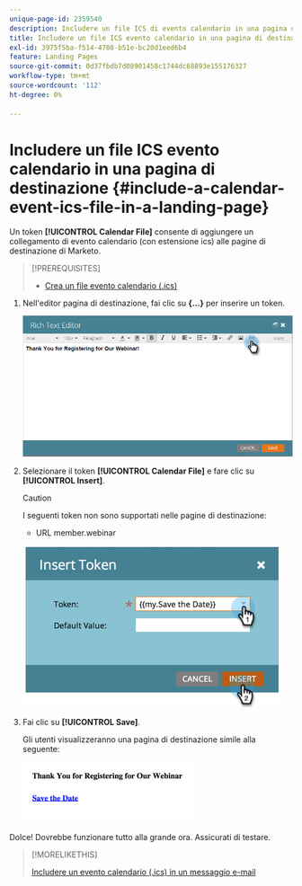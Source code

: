 ```yaml
---
unique-page-id: 2359540
description: Includere un file ICS di evento calendario in una pagina di destinazione - Documenti Marketo - Documentazione del prodotto
title: Includere un file ICS evento calendario in una pagina di destinazione
exl-id: 3975f5ba-f514-4708-b51e-bc20d1eed6b4
feature: Landing Pages
source-git-commit: 0d37fbdb7d08901458c1744dc68893e155176327
workflow-type: tm+mt
source-wordcount: '112'
ht-degree: 0%

---
```


# Includere un file ICS evento calendario in una pagina di destinazione {#include-a-calendar-event-ics-file-in-a-landing-page}

Un token **[!UICONTROL Calendar File]** consente di aggiungere un collegamento di evento calendario (con estensione ics) alle pagine di destinazione di Marketo.

>[!PREREQUISITES]
>
>* [Crea un file evento calendario (.ics)](/help/marketo/product-docs/email-marketing/general/functions-in-the-editor/create-a-calendar-event-ics-file.md)

1. Nell&#39;editor pagina di destinazione, fai clic su **{...}** per inserire un token.

   ![](assets/image2015-7-8-17-3a51-3a29.png)

1. Selezionare il token **[!UICONTROL Calendar File]** e fare clic su **[!UICONTROL Insert]**.

   >[!CAUTION]
   >
   >I seguenti token non sono supportati nelle pagine di destinazione:
   >
   >* URL member.webinar

   ![](assets/image2015-1-6-16-3a31-3a28.png)

1. Fai clic su **[!UICONTROL Save]**.

   Gli utenti visualizzeranno una pagina di destinazione simile alla seguente:

   ![](assets/image2015-1-6-16-3a42-3a51.png)

Dolce! Dovrebbe funzionare tutto alla grande ora. Assicurati di testare.

>[!MORELIKETHIS]
>
>[Includere un evento calendario (.ics) in un messaggio e-mail](/help/marketo/product-docs/email-marketing/general/functions-in-the-editor/include-a-calendar-event-ics-in-an-email.md)
